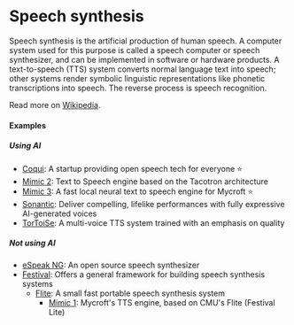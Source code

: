 # Speech synthesis

Speech synthesis is the artificial production of human speech. A computer system used for this purpose is called a speech computer or speech synthesizer, and can be implemented in software or hardware products. A text-to-speech (TTS) system converts normal language text into speech; other systems render symbolic linguistic representations like phonetic transcriptions into speech. The reverse process is speech recognition.

Read more on [Wikipedia](https://en.wikipedia.org/wiki/Speech_synthesis).

#### Examples

##### Using AI
- [Coqui](https://coqui.ai): A startup providing open speech tech for everyone ⭐
- [Mimic 2](https://github.com/MycroftAI/mimic2): Text to Speech engine based on the Tacotron architecture
- [Mimic 3](https://github.com/MycroftAI/mimic3): A fast local neural text to speech engine for Mycroft ⭐
- [Sonantic](https://www.sonantic.io): Deliver compelling, lifelike performances with fully expressive AI-generated voices
- [TorToiSe](https://github.com/neonbjb/tortoise-tts): A multi-voice TTS system trained with an emphasis on quality

##### Not using AI
- [eSpeak NG](https://github.com/espeak-ng/espeak-ng): An open source speech synthesizer
- [Festival](https://www.cstr.ed.ac.uk/projects/festival): Offers a general framework for building speech synthesis systems
    - [Flite](https://github.com/festvox/flite): A small fast portable speech synthesis system
        - [Mimic 1](https://github.com/MycroftAI/mimic1): Mycroft's TTS engine, based on CMU's Flite (Festival Lite)
